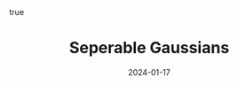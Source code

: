 ---
layout: post
title: "Seperable Gaussians"
date: 2024-01-17
tags: [signal-processing]
math: true
image: assets/images/avatar.png
tagline: A kernel vertically, and a kernel horizontally. Blur it.
---